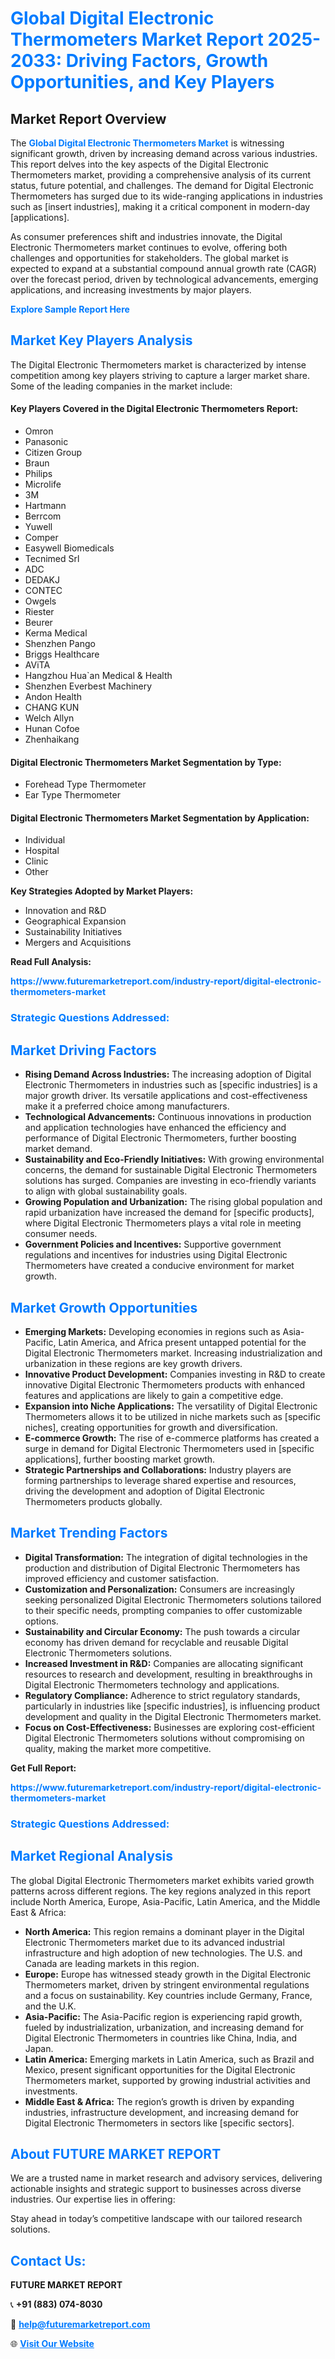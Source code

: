 <h1 style="color: #007BFF;">Global Digital Electronic Thermometers Market Report 2025-2033: Driving Factors, Growth Opportunities, and Key Players</h1>

<section id="overview">
<h2>Market Report Overview</h2>
<p>The <a href="https://www.futuremarketreport.com/industry-report/digital-electronic-thermometers-market" style="color: #007BFF; text-decoration: none;"><strong>Global Digital Electronic Thermometers Market</strong></a> is witnessing significant growth, driven by increasing demand across various industries. This report delves into the key aspects of the Digital Electronic Thermometers market, providing a comprehensive analysis of its current status, future potential, and challenges. The demand for Digital Electronic Thermometers has surged due to its wide-ranging applications in industries such as [insert industries], making it a critical component in modern-day [applications].</p>
<p>As consumer preferences shift and industries innovate, the Digital Electronic Thermometers market continues to evolve, offering both challenges and opportunities for stakeholders. The global market is expected to expand at a substantial compound annual growth rate (CAGR) over the forecast period, driven by technological advancements, emerging applications, and increasing investments by major players.</p>
</section>

<section id="overview">
<p><a href="https://www.futuremarketreport.com/request-sample/reportId=79569" style="color: #007BFF; text-decoration: none;"><strong>Explore Sample Report Here</strong></a></p>
</section>

<section id="key-players">
<h2 style="color: #007BFF;">Market Key Players Analysis</h2>
<p>The Digital Electronic Thermometers market is characterized by intense competition among key players striving to capture a larger market share. Some of the leading companies in the market include:</p>
<h4>Key Players Covered in the Digital Electronic Thermometers Report:</h4>
<ul><li>Omron</li><li>Panasonic</li><li>Citizen Group</li><li>Braun</li><li>Philips</li><li>Microlife</li><li>3M</li><li>Hartmann</li><li>Berrcom</li><li>Yuwell</li><li>Comper</li><li>Easywell Biomedicals</li><li>Tecnimed Srl</li><li>ADC</li><li>DEDAKJ</li><li>CONTEC</li><li>Owgels</li><li>Riester</li><li>Beurer</li><li>Kerma Medical</li><li>Shenzhen Pango</li><li>Briggs Healthcare</li><li>AViTA</li><li>Hangzhou Hua`an Medical &amp; Health</li><li>Shenzhen Everbest Machinery</li><li>Andon Health</li><li>CHANG KUN</li><li>Welch Allyn</li><li>Hunan Cofoe</li><li>Zhenhaikang</li></ul>
<h4>Digital Electronic Thermometers Market Segmentation by Type:</h4>
<ul><li>Forehead Type Thermometer</li><li>Ear Type Thermometer</li></ul>

<h4>Digital Electronic Thermometers Market Segmentation by Application:</h4>
<ul><li>Individual</li><li>Hospital</li><li>Clinic</li><li>Other</li></ul>
<p><strong>Key Strategies Adopted by Market Players:</strong></p>
<ul>
<li>Innovation and R&D</li>
<li>Geographical Expansion</li>
<li>Sustainability Initiatives</li>
<li>Mergers and Acquisitions</li>
</ul>
</section>

<section>
<p><strong>Read Full Analysis: </strong></p><a href="https://www.futuremarketreport.com/industry-report/digital-electronic-thermometers-market" style="color: #007BFF; text-decoration: none;"><strong>https://www.futuremarketreport.com/industry-report/digital-electronic-thermometers-market</strong></a>
<h3 style="color: #007BFF;">Strategic Questions Addressed:</h3>
</section>

<section id="driving-factors">
<h2 style="color: #007BFF;">Market Driving Factors</h2>
<ul>
<li><strong>Rising Demand Across Industries:</strong> The increasing adoption of Digital Electronic Thermometers in industries such as [specific industries] is a major growth driver. Its versatile applications and cost-effectiveness make it a preferred choice among manufacturers.</li>
<li><strong>Technological Advancements:</strong> Continuous innovations in production and application technologies have enhanced the efficiency and performance of Digital Electronic Thermometers, further boosting market demand.</li>
<li><strong>Sustainability and Eco-Friendly Initiatives:</strong> With growing environmental concerns, the demand for sustainable Digital Electronic Thermometers solutions has surged. Companies are investing in eco-friendly variants to align with global sustainability goals.</li>
<li><strong>Growing Population and Urbanization:</strong> The rising global population and rapid urbanization have increased the demand for [specific products], where Digital Electronic Thermometers plays a vital role in meeting consumer needs.</li>
<li><strong>Government Policies and Incentives:</strong> Supportive government regulations and incentives for industries using Digital Electronic Thermometers have created a conducive environment for market growth.</li>
</ul>
</section>

<section id="growth-opportunities">
<h2 style="color: #007BFF;">Market Growth Opportunities</h2>
<ul>
<li><strong>Emerging Markets:</strong> Developing economies in regions such as Asia-Pacific, Latin America, and Africa present untapped potential for the Digital Electronic Thermometers market. Increasing industrialization and urbanization in these regions are key growth drivers.</li>
<li><strong>Innovative Product Development:</strong> Companies investing in R&D to create innovative Digital Electronic Thermometers products with enhanced features and applications are likely to gain a competitive edge.</li>
<li><strong>Expansion into Niche Applications:</strong> The versatility of Digital Electronic Thermometers allows it to be utilized in niche markets such as [specific niches], creating opportunities for growth and diversification.</li>
<li><strong>E-commerce Growth:</strong> The rise of e-commerce platforms has created a surge in demand for Digital Electronic Thermometers used in [specific applications], further boosting market growth.</li>
<li><strong>Strategic Partnerships and Collaborations:</strong> Industry players are forming partnerships to leverage shared expertise and resources, driving the development and adoption of Digital Electronic Thermometers products globally.</li>
</ul>
</section>

<section id="trending-factors">
<h2 style="color: #007BFF;">Market Trending Factors</h2>
<ul>
<li><strong>Digital Transformation:</strong> The integration of digital technologies in the production and distribution of Digital Electronic Thermometers has improved efficiency and customer satisfaction.</li>
<li><strong>Customization and Personalization:</strong> Consumers are increasingly seeking personalized Digital Electronic Thermometers solutions tailored to their specific needs, prompting companies to offer customizable options.</li>
<li><strong>Sustainability and Circular Economy:</strong> The push towards a circular economy has driven demand for recyclable and reusable Digital Electronic Thermometers solutions.</li>
<li><strong>Increased Investment in R&D:</strong> Companies are allocating significant resources to research and development, resulting in breakthroughs in Digital Electronic Thermometers technology and applications.</li>
<li><strong>Regulatory Compliance:</strong> Adherence to strict regulatory standards, particularly in industries like [specific industries], is influencing product development and quality in the Digital Electronic Thermometers market.</li>
<li><strong>Focus on Cost-Effectiveness:</strong> Businesses are exploring cost-efficient Digital Electronic Thermometers solutions without compromising on quality, making the market more competitive.</li>
</ul>
</section>

<section>
<p><strong>Get Full Report: </strong></p><a href="https://www.futuremarketreport.com/industry-report/digital-electronic-thermometers-market" style="color: #007BFF; text-decoration: none;"><strong>https://www.futuremarketreport.com/industry-report/digital-electronic-thermometers-market</strong></a>
<h3 style="color: #007BFF;">Strategic Questions Addressed:</h3>
</section>


<section id="regional-analysis">
<h2 style="color: #007BFF;">Market Regional Analysis</h2>
<p>The global Digital Electronic Thermometers market exhibits varied growth patterns across different regions. The key regions analyzed in this report include North America, Europe, Asia-Pacific, Latin America, and the Middle East & Africa:</p>
<ul>
<li><strong>North America:</strong> This region remains a dominant player in the Digital Electronic Thermometers market due to its advanced industrial infrastructure and high adoption of new technologies. The U.S. and Canada are leading markets in this region.</li>
<li><strong>Europe:</strong> Europe has witnessed steady growth in the Digital Electronic Thermometers market, driven by stringent environmental regulations and a focus on sustainability. Key countries include Germany, France, and the U.K.</li>
<li><strong>Asia-Pacific:</strong> The Asia-Pacific region is experiencing rapid growth, fueled by industrialization, urbanization, and increasing demand for Digital Electronic Thermometers in countries like China, India, and Japan.</li>
<li><strong>Latin America:</strong> Emerging markets in Latin America, such as Brazil and Mexico, present significant opportunities for the Digital Electronic Thermometers market, supported by growing industrial activities and investments.</li>
<li><strong>Middle East & Africa:</strong> The region’s growth is driven by expanding industries, infrastructure development, and increasing demand for Digital Electronic Thermometers in sectors like [specific sectors].</li>
</ul>
</section>

<footer>
<h2 style="color: #007BFF;">About FUTURE MARKET REPORT</h2>
<p>We are a trusted name in market research and advisory services, delivering actionable insights and strategic support to businesses across diverse industries. Our expertise lies in offering:</p>

<p>Stay ahead in today’s competitive landscape with our tailored research solutions.</p>

<h2 style="color: #007BFF;">Contact Us:</h2>
<p><strong>FUTURE MARKET REPORT</strong></p>
<p>📞 <strong>+91 (883) 074-8030</strong></p>
<p>📧 <strong><a href="mailto:help@futuremarketreport.com" style="color: #007BFF;">help@futuremarketreport.com</a></strong></p>
<p>🌐 <strong><a href="https://www.futuremarketreport.com/" style="color: #007BFF;">Visit Our Website</a></strong></p>
</footer>